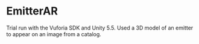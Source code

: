 # EmitterAR
Trial run with the Vuforia SDK and Unity 5.5. Used a 3D model of an emitter to appear on an image from a catalog.

